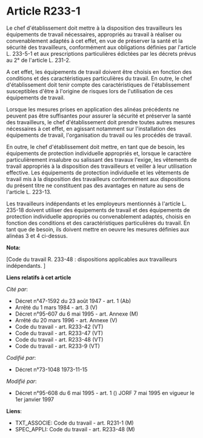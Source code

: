 # Article R233-1

Le chef d'établissement doit mettre à la disposition des travailleurs les équipements de travail nécessaires, appropriés au
travail à réaliser ou convenablement adaptés à cet effet, en vue de préserver la santé et la sécurité des travailleurs,
conformément aux obligations définies par l'article L. 233-5-1 et aux prescriptions particulières édictées par les décrets
prévus au 2° de l'article L. 231-2.

A cet effet, les équipements de travail doivent être choisis en fonction des conditions et des caractéristiques particulières
du travail. En outre, le chef d'établissement doit tenir compte des caractéristiques de l'établissement susceptibles d'être à
l'origine de risques lors de l'utilisation de ces équipements de travail.

Lorsque les mesures prises en application des alinéas précédents ne peuvent pas être suffisantes pour assurer la sécurité et
préserver la santé des travailleurs, le chef d'établissement doit prendre toutes autres mesures nécessaires à cet effet, en
agissant notamment sur l'installation des équipements de travail, l'organisation du travail ou les procédés de travail.

En outre, le chef d'établissement doit mettre, en tant que de besoin, les équipements de protection individuelle appropriés
et, lorsque le caractère particulièrement insalubre ou salissant des travaux l'exige, les vêtements de travail appropriés à
la disposition des travailleurs et veiller à leur utilisation effective. Les équipements de protection individuelle et les
vêtements de travail mis à la disposition des travailleurs conformément aux dispositions du présent titre ne constituent pas
des avantages en nature au sens de l'article L. 223-13.

Les travailleurs indépendants et les employeurs mentionnés à l'article L. 235-18 doivent utiliser des équipements de travail
et des équipements de protection individuelle appropriés ou convenablement adaptés, choisis en fonction des conditions et des
caractéristiques particulières du travail. En tant que de besoin, ils doivent mettre en oeuvre les mesures définies aux
alinéas 3 et 4 ci-dessus.

**Nota:**

[Code du travail R. 233-48 : dispositions applicables aux travailleurs indépendants. ]

**Liens relatifs à cet article**

_Cité par_:

  - Décret n°47-1592 du 23 août 1947 - art. 1 (Ab)
  - Arrêté du 1 mars 1984 - art. 3 (V)
  - Décret n°95-607 du 6 mai 1995 - art. Annexe (M)
  - Arrêté du 20 mars 1996 - art. Annexe (V)
  - Code du travail - art. R233-42 (VT)
  - Code du travail - art. R233-47 (VT)
  - Code du travail - art. R233-48 (VT)
  - Code du travail - art. R233-9 (VT)

_Codifié par_:

  - Décret n°73-1048 1973-11-15

_Modifié par_:

  - Décret n°95-608 du 6 mai 1995 - art. 1 () JORF 7 mai 1995 en vigueur le 1er janvier 1997

**Liens**:

  - TXT_ASSOCIE: Code du travail - art. R231-1 (M)
  - SPEC_APPLI: Code du travail - art. R233-48 (M)
